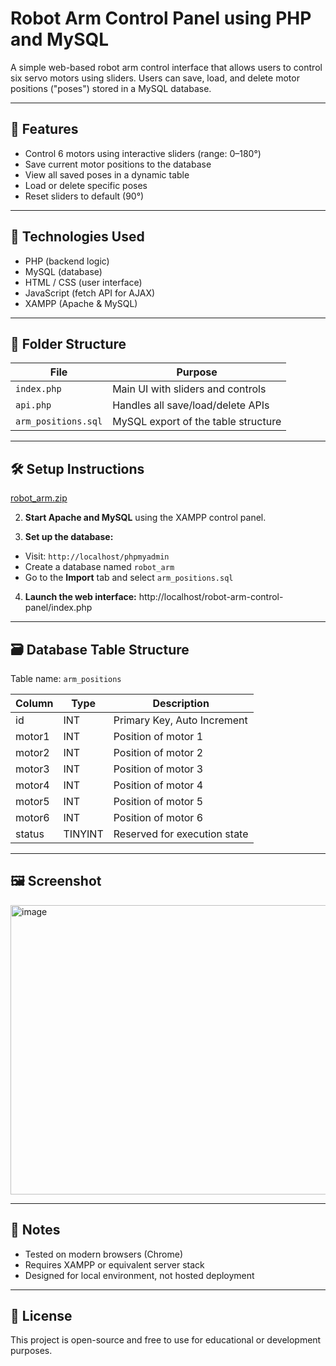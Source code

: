 # Robot Arm Control Panel using PHP and MySQL

A simple web-based robot arm control interface that allows users to control six servo motors using sliders. Users can save, load, and delete motor positions ("poses") stored in a MySQL database.

---

## 🚀 Features

- Control 6 motors using interactive sliders (range: 0–180°)
- Save current motor positions to the database
- View all saved poses in a dynamic table
- Load or delete specific poses
- Reset sliders to default (90°)

---

## 🧰 Technologies Used

- PHP (backend logic)
- MySQL (database)
- HTML / CSS (user interface)
- JavaScript (fetch API for AJAX)
- XAMPP (Apache & MySQL)

---

## 📂 Folder Structure

| File               | Purpose                            |
|--------------------|------------------------------------|
| `index.php`        | Main UI with sliders and controls  |
| `api.php`          | Handles all save/load/delete APIs  |
| `arm_positions.sql`| MySQL export of the table structure |

---

## 🛠 Setup Instructions

[robot_arm.zip](https://github.com/user-attachments/files/21556542/robot_arm.zip)


2. **Start Apache and MySQL** using the XAMPP control panel.

3. **Set up the database:**
- Visit: `http://localhost/phpmyadmin`
- Create a database named `robot_arm`
- Go to the **Import** tab and select `arm_positions.sql`

4. **Launch the web interface:**
http://localhost/robot-arm-control-panel/index.php


---

## 🗃 Database Table Structure

Table name: `arm_positions`

| Column  | Type     | Description                   |
|---------|----------|-------------------------------|
| id      | INT      | Primary Key, Auto Increment   |
| motor1  | INT      | Position of motor 1           |
| motor2  | INT      | Position of motor 2           |
| motor3  | INT      | Position of motor 3           |
| motor4  | INT      | Position of motor 4           |
| motor5  | INT      | Position of motor 5           |
| motor6  | INT      | Position of motor 6           |
| status  | TINYINT  | Reserved for execution state  |

---

## 🖼 Screenshot

<img width="704" height="463" alt="image" src="https://github.com/user-attachments/assets/ae39c3c1-15ef-4cfe-905c-f37150fbf577" />

---

## 📌 Notes

- Tested on modern browsers (Chrome)
- Requires XAMPP or equivalent server stack
- Designed for local environment, not hosted deployment

---

## 📁 License

This project is open-source and free to use for educational or development purposes.

